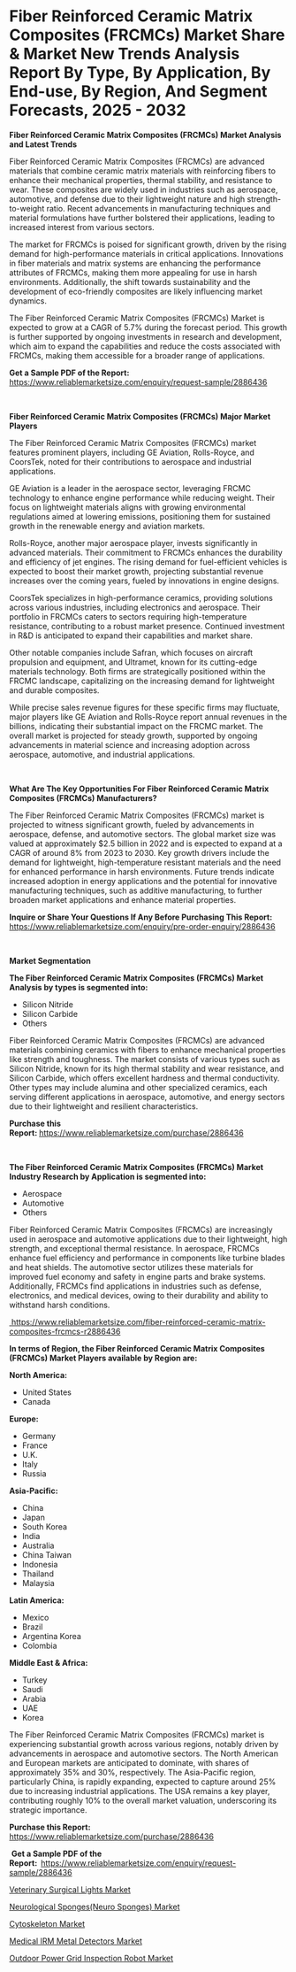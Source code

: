 <p><h1>Fiber Reinforced Ceramic Matrix Composites (FRCMCs) Market Share & Market New Trends Analysis Report By Type, By Application, By End-use, By Region, And Segment Forecasts, 2025 - 2032</h1></p><p><strong>Fiber Reinforced Ceramic Matrix Composites (FRCMCs) Market Analysis and Latest Trends</strong></p>
<p><p>Fiber Reinforced Ceramic Matrix Composites (FRCMCs) are advanced materials that combine ceramic matrix materials with reinforcing fibers to enhance their mechanical properties, thermal stability, and resistance to wear. These composites are widely used in industries such as aerospace, automotive, and defense due to their lightweight nature and high strength-to-weight ratio. Recent advancements in manufacturing techniques and material formulations have further bolstered their applications, leading to increased interest from various sectors.</p><p>The market for FRCMCs is poised for significant growth, driven by the rising demand for high-performance materials in critical applications. Innovations in fiber materials and matrix systems are enhancing the performance attributes of FRCMCs, making them more appealing for use in harsh environments. Additionally, the shift towards sustainability and the development of eco-friendly composites are likely influencing market dynamics.</p><p>The Fiber Reinforced Ceramic Matrix Composites (FRCMCs) Market is expected to grow at a CAGR of 5.7% during the forecast period. This growth is further supported by ongoing investments in research and development, which aim to expand the capabilities and reduce the costs associated with FRCMCs, making them accessible for a broader range of applications.</p></p>
<p><strong>Get a Sample PDF of the Report:&nbsp;</strong> <a href="https://www.reliablemarketsize.com/enquiry/request-sample/2886436?utm_campaign=1836&utm_medium=2&utm_source=Github&utm_content=ia&utm_term=13032025&utm_id=fiber-reinforced-ceramic-matrix-composites-frcmcs">https://www.reliablemarketsize.com/enquiry/request-sample/2886436</a></p>
<p>&nbsp;</p>
<p><strong>Fiber Reinforced Ceramic Matrix Composites (FRCMCs) Major Market Players</strong></p>
<p><p>The Fiber Reinforced Ceramic Matrix Composites (FRCMCs) market features prominent players, including GE Aviation, Rolls-Royce, and CoorsTek, noted for their contributions to aerospace and industrial applications.</p><p>GE Aviation is a leader in the aerospace sector, leveraging FRCMC technology to enhance engine performance while reducing weight. Their focus on lightweight materials aligns with growing environmental regulations aimed at lowering emissions, positioning them for sustained growth in the renewable energy and aviation markets.</p><p>Rolls-Royce, another major aerospace player, invests significantly in advanced materials. Their commitment to FRCMCs enhances the durability and efficiency of jet engines. The rising demand for fuel-efficient vehicles is expected to boost their market growth, projecting substantial revenue increases over the coming years, fueled by innovations in engine designs.</p><p>CoorsTek specializes in high-performance ceramics, providing solutions across various industries, including electronics and aerospace. Their portfolio in FRCMCs caters to sectors requiring high-temperature resistance, contributing to a robust market presence. Continued investment in R&D is anticipated to expand their capabilities and market share.</p><p>Other notable companies include Safran, which focuses on aircraft propulsion and equipment, and Ultramet, known for its cutting-edge materials technology. Both firms are strategically positioned within the FRCMC landscape, capitalizing on the increasing demand for lightweight and durable composites.</p><p>While precise sales revenue figures for these specific firms may fluctuate, major players like GE Aviation and Rolls-Royce report annual revenues in the billions, indicating their substantial impact on the FRCMC market. The overall market is projected for steady growth, supported by ongoing advancements in material science and increasing adoption across aerospace, automotive, and industrial applications.</p></p>
<p>&nbsp;</p>
<p><strong>What Are The Key Opportunities For Fiber Reinforced Ceramic Matrix Composites (FRCMCs) Manufacturers?</strong></p>
<p><p>The Fiber Reinforced Ceramic Matrix Composites (FRCMCs) market is projected to witness significant growth, fueled by advancements in aerospace, defense, and automotive sectors. The global market size was valued at approximately $2.5 billion in 2022 and is expected to expand at a CAGR of around 8% from 2023 to 2030. Key growth drivers include the demand for lightweight, high-temperature resistant materials and the need for enhanced performance in harsh environments. Future trends indicate increased adoption in energy applications and the potential for innovative manufacturing techniques, such as additive manufacturing, to further broaden market applications and enhance material properties.</p></p>
<p><strong>Inquire or Share Your Questions If Any Before Purchasing This Report:</strong> <a href="https://www.reliablemarketsize.com/enquiry/pre-order-enquiry/2886436?utm_campaign=1836&utm_medium=2&utm_source=Github&utm_content=ia&utm_term=13032025&utm_id=fiber-reinforced-ceramic-matrix-composites-frcmcs">https://www.reliablemarketsize.com/enquiry/pre-order-enquiry/2886436</a></p>
<p>&nbsp;</p>
<p><strong>Market Segmentation</strong></p>
<p><strong>The Fiber Reinforced Ceramic Matrix Composites (FRCMCs) Market Analysis by types is segmented into:</strong></p>
<p><ul><li>Silicon Nitride</li><li>Silicon Carbide</li><li>Others</li></ul></p>
<p><p>Fiber Reinforced Ceramic Matrix Composites (FRCMCs) are advanced materials combining ceramics with fibers to enhance mechanical properties like strength and toughness. The market consists of various types such as Silicon Nitride, known for its high thermal stability and wear resistance, and Silicon Carbide, which offers excellent hardness and thermal conductivity. Other types may include alumina and other specialized ceramics, each serving different applications in aerospace, automotive, and energy sectors due to their lightweight and resilient characteristics.</p></p>
<p><strong>Purchase this Report:&nbsp;</strong><a href="https://www.reliablemarketsize.com/purchase/2886436?utm_campaign=1836&utm_medium=2&utm_source=Github&utm_content=ia&utm_term=13032025&utm_id=fiber-reinforced-ceramic-matrix-composites-frcmcs">https://www.reliablemarketsize.com/purchase/2886436</a></p>
<p>&nbsp;</p>
<p><strong>The Fiber Reinforced Ceramic Matrix Composites (FRCMCs) Market Industry Research by Application is segmented into:</strong></p>
<p><ul><li>Aerospace</li><li>Automotive</li><li>Others</li></ul></p>
<p><p>Fiber Reinforced Ceramic Matrix Composites (FRCMCs) are increasingly used in aerospace and automotive applications due to their lightweight, high strength, and exceptional thermal resistance. In aerospace, FRCMCs enhance fuel efficiency and performance in components like turbine blades and heat shields. The automotive sector utilizes these materials for improved fuel economy and safety in engine parts and brake systems. Additionally, FRCMCs find applications in industries such as defense, electronics, and medical devices, owing to their durability and ability to withstand harsh conditions.</p></p>
<p><a href="https://www.reliablemarketsize.com/fiber-reinforced-ceramic-matrix-composites-frcmcs-r2886436?utm_campaign=1836&utm_medium=2&utm_source=Github&utm_content=ia&utm_term=13032025&utm_id=fiber-reinforced-ceramic-matrix-composites-frcmcs">&nbsp;https://www.reliablemarketsize.com/fiber-reinforced-ceramic-matrix-composites-frcmcs-r2886436</a></p>
<p><strong>In terms of Region, the Fiber Reinforced Ceramic Matrix Composites (FRCMCs) Market Players available by Region are:</strong></p>
<p>
    <p> <strong> North America: </strong>
        <ul>
            <li>United States</li>
            <li>Canada</li>
        </ul>
        </p> 
    <p> <strong> Europe: </strong>
        <ul>
            <li>Germany</li>
            <li>France</li>
            <li>U.K.</li>
            <li>Italy</li>
            <li>Russia</li>
        </ul>
        </p> 
    <p> <strong> Asia-Pacific: </strong>
        <ul>
            <li>China</li>
            <li>Japan</li>
            <li>South Korea</li>
            <li>India</li>
            <li>Australia</li>
            <li>China Taiwan</li>
            <li>Indonesia</li>
            <li>Thailand</li>
            <li>Malaysia</li>
        </ul>
        </p> 
    <p> <strong> Latin America: </strong>
        <ul>
            <li>Mexico</li>
            <li>Brazil</li>
            <li>Argentina Korea</li>
            <li>Colombia</li>
        </ul>
        </p> 
    <p> <strong> Middle East & Africa: </strong>
        <ul>
            <li>Turkey</li>
            <li>Saudi</li>
            <li>Arabia</li>
            <li>UAE</li>
            <li>Korea</li>
        </ul>
    </p>
    </p>
<p><p>The Fiber Reinforced Ceramic Matrix Composites (FRCMCs) market is experiencing substantial growth across various regions, notably driven by advancements in aerospace and automotive sectors. The North American and European markets are anticipated to dominate, with shares of approximately 35% and 30%, respectively. The Asia-Pacific region, particularly China, is rapidly expanding, expected to capture around 25% due to increasing industrial applications. The USA remains a key player, contributing roughly 10% to the overall market valuation, underscoring its strategic importance.</p></p>
<p><strong>Purchase this Report: </strong><a href="https://www.reliablemarketsize.com/purchase/2886436?utm_campaign=1836&utm_medium=2&utm_source=Github&utm_content=ia&utm_term=13032025&utm_id=fiber-reinforced-ceramic-matrix-composites-frcmcs">https://www.reliablemarketsize.com/purchase/2886436</a></p>
<p>&nbsp;<strong>Get a Sample PDF of the Report:&nbsp;&nbsp;</strong><a href="https://www.reliablemarketsize.com/enquiry/request-sample/2886436?utm_campaign=1836&utm_medium=2&utm_source=Github&utm_content=ia&utm_term=13032025&utm_id=fiber-reinforced-ceramic-matrix-composites-frcmcs">https://www.reliablemarketsize.com/enquiry/request-sample/2886436</a></p>
<p><strong></strong></p>
<p><p><a href="https://github.com/langolaskark/Market-Research-Report-List-1/blob/main/veterinary-surgical-lights-market.md?utm_campaign=1836&utm_medium=2&utm_source=Github&utm_content=ia&utm_term=13032025&utm_id=fiber-reinforced-ceramic-matrix-composites-frcmcs">Veterinary Surgical Lights Market</a></p><p><a href="https://github.com/thatejanet4y/Market-Research-Report-List-1/blob/main/neurological-spongesneuro-sponges-market.md?utm_campaign=1836&utm_medium=2&utm_source=Github&utm_content=ia&utm_term=13032025&utm_id=fiber-reinforced-ceramic-matrix-composites-frcmcs">Neurological Sponges(Neuro Sponges) Market</a></p><p><a href="https://github.com/mukaithaisia/Market-Research-Report-List-1/blob/main/cytoskeleton-market.md?utm_campaign=1836&utm_medium=2&utm_source=Github&utm_content=ia&utm_term=13032025&utm_id=fiber-reinforced-ceramic-matrix-composites-frcmcs">Cytoskeleton Market</a></p><p><a href="https://github.com/hiwanatalak/Market-Research-Report-List-1/blob/main/medical-irm-metal-detectors-market.md?utm_campaign=1836&utm_medium=2&utm_source=Github&utm_content=ia&utm_term=13032025&utm_id=fiber-reinforced-ceramic-matrix-composites-frcmcs">Medical IRM Metal Detectors Market</a></p><p><a href="https://github.com/claracpegios/Market-Research-Report-List-1/blob/main/outdoor-power-grid-inspection-robot-market.md?utm_campaign=1836&utm_medium=2&utm_source=Github&utm_content=ia&utm_term=13032025&utm_id=fiber-reinforced-ceramic-matrix-composites-frcmcs">Outdoor Power Grid Inspection Robot Market</a></p></p>